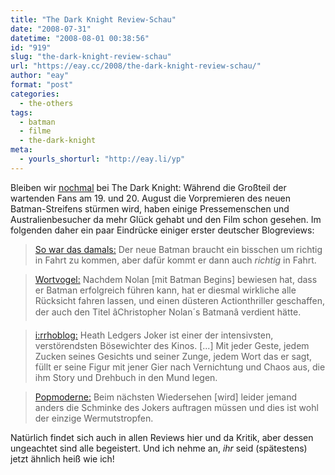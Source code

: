 ```yaml
---
title: "The Dark Knight Review-Schau"
date: "2008-07-31"
datetime: "2008-08-01 00:38:56"
id: "919"
slug: "the-dark-knight-review-schau"
url: "https://eay.cc/2008/the-dark-knight-review-schau/"
author: "eay"
format: "post"
categories:
  - the-others
tags:
  - batman
  - filme
  - the-dark-knight
meta:
  - yourls_shorturl: "http://eay.li/yp"
---
```


Bleiben wir [nochmal](//eay.cc/2008/joker-kubrick-bearbrick/) bei The Dark Knight: Während die Großteil der wartenden Fans am 19. und 20. August die Vorpremieren des neuen Batman-Streifens stürmen wird, haben einige Pressemenschen und Australienbesucher da mehr Glück gehabt und den Film schon gesehen. Im folgenden daher ein paar Eindrücke einiger erster deutscher Blogreviews:

> [So war das damals:](http://so-war-das-damals.de/2008/07/26/von-fledermausen-und-zweikopfigen-hunden/) Der neue Batman braucht ein bisschen um richtig in Fahrt zu kommen, aber dafür kommt er dann auch _richtig_ in Fahrt.

> [Wortvogel:](http://wortvogel.de/?p=1555) Nachdem Nolan \[mit Batman Begins\] bewiesen hat, dass er Batman erfolgreich führen kann, hat er diesmal wirkliche alle Rücksicht fahren lassen, und einen düsteren Actionthriller geschaffen, der auch den Titel âChristopher Nolan´s Batmanâ verdient hätte.

> [i:rrhoblog:](http://i.rrhoblog.de/2008/07/29/the-dark-knight/) Heath Ledgers Joker ist einer der intensivsten, verstörendsten Bösewichter des Kinos. \[...\] Mit jeder Geste, jedem Zucken seines Gesichts und seiner Zunge, jedem Wort das er sagt, füllt er seine Figur mit jener Gier nach Vernichtung und Chaos aus, die ihm Story und Drehbuch in den Mund legen.

> [Popmoderne:](http://news.antville.org/stories/1819986/) Beim nächsten Wiedersehen \[wird\] leider jemand anders die Schminke des Jokers auftragen müssen und dies ist wohl der einzige Wermutstropfen.

Natürlich findet sich auch in allen Reviews hier und da Kritik, aber dessen ungeachtet sind alle begeistert. Und ich nehme an, _ihr_ seid (spätestens) jetzt ähnlich heiß wie ich!
